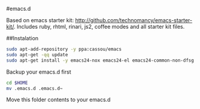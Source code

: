#emacs.d

Based on emacs starter kit: http://github.com/technomancy/emacs-starter-kit/. Includes ruby, rhtml, rinari, js2, coffee modes and all starter kit files. 

##Instalation

```sh
sudo apt-add-repository -y ppa:cassou/emacs
sudo apt-get -qq update
sudo apt-get install -y emacs24-nox emacs24-el emacs24-common-non-dfsg emacs-snapshot emacs-intl-fonts emacs-goodies-el
```

Backup your emacs.d first
```sh
cd $HOME
mv .emacs.d .emacs.d~
```
Move this folder contents to your emacs.d
